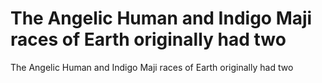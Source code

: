 # The Angelic Human and Indigo Maji races of Earth originally had two

The Angelic Human and Indigo Maji races of Earth originally had two